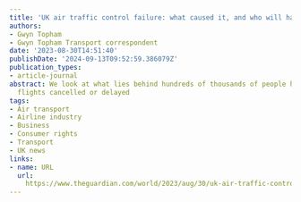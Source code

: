 ```yaml
---
title: 'UK air traffic control failure: what caused it, and who will have to pay?'
authors:
- Gwyn Topham
- Gwyn Topham Transport correspondent
date: '2023-08-30T14:51:40'
publishDate: '2024-09-13T09:52:59.386079Z'
publication_types:
- article-journal
abstract: We look at what lies behind hundreds of thousands of people having their
  flights cancelled or delayed
tags:
- Air transport
- Airline industry
- Business
- Consumer rights
- Transport
- UK news
links:
- name: URL
  url: 
    https://www.theguardian.com/world/2023/aug/30/uk-air-traffic-control-failure-what-caused-it-and-who-will-have-to-pay
---
```

